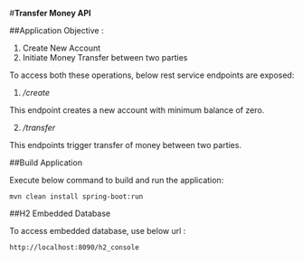 #**Transfer Money API**

##Application Objective :

1. Create New Account 
2. Initiate Money Transfer between two parties

To access both these operations, below rest service endpoints are exposed:

1. _/create_

This endpoint creates a new account with minimum balance of zero.

2. _/transfer_

This endpoints trigger transfer of money between two parties.


##Build Application

Execute below command to build and run the application:

```
mvn clean install spring-boot:run
```


##H2 Embedded Database

To access embedded database, use below url : 

```
http://localhost:8090/h2_console
```



